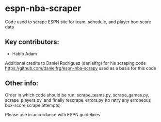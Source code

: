 # espn-nba-scraper

Code used to scrape ESPN site for team, schedule, and player box-score data

## Key contributors:

* Habib Adam

Additional credits to Daniel Rodriguez (danielfrg) for his scraping code https://github.com/danielfrg/espn-nba-scrapy used as a basis for this code

## Other info:

Order in which code should be run: scrape_teams.py, scrape_games.py, scrape_players.py, and finally rescrape_errors.py (to retry any erroneous box-score scrape attempts)

Please use in accordance with ESPN guidelines
